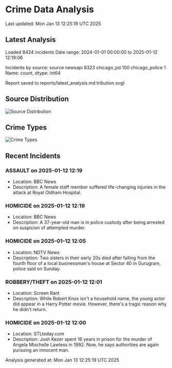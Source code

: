 # Crime Data Analysis
Last updated: Mon Jan 13 12:25:19 UTC 2025

## Latest Analysis

Loaded 8424 incidents
Date range: 2024-01-01 00:00:00 to 2025-01-12 12:19:06

Incidents by source:
source
newsapi           8323
chicago_pd         100
chicago_police       1
Name: count, dtype: int64

Report saved to reports/latest_analysis.md
tribution.svg)

## Source Distribution
![Source Distribution](images/source_distribution.svg)

## Crime Types
![Crime Types](images/crime_types.svg)

## Recent Incidents

### ASSAULT on 2025-01-12 12:19
- Location: BBC News
- Description: A female staff member suffered life-changing injuries in the attack at Royal Oldham Hospital.


### HOMICIDE on 2025-01-12 12:19
- Location: BBC News
- Description: A 37-year-old man is in police custody after being arrested on suspicion of attempted murder.


### HOMICIDE on 2025-01-12 12:05
- Location: NDTV News
- Description: Two sisters in their early 20s died after falling from the fourth floor of a local businessman&#039;s house at Sector 40 in Gurugram, police said on Sunday.


### ROBBERY/THEFT on 2025-01-12 12:01
- Location: Screen Rant
- Description: While Robert Knox isn't a household name, the young actor did appear in a Harry Potter movie. However, there's a tragic reason why he didn't return.


### HOMICIDE on 2025-01-12 12:00
- Location: STLtoday.com
- Description: Josh Kezer spent 16 years in prison for the murder of Angela Mischelle Lawless in 1992. Now, he says authorities are again pursuing an innocent man.

Analysis generated at: Mon Jan 13 12:25:19 UTC 2025
